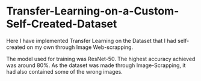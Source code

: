 # Transfer-Learning-on-a-Custom-Self-Created-Dataset
Here I have implemented Transfer Learning on the Dataset that I had self-created on my own through Image Web-scrapping. 

The model used for training was ResNet-50. The highest accuracy achieved was around 80%. As the dataset was made through Image-Scrapping, it had also contained some of the wrong images.

